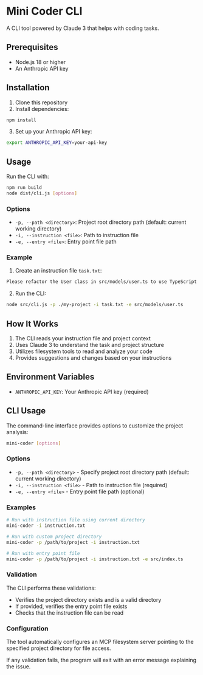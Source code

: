# Mini Coder CLI

A CLI tool powered by Claude 3 that helps with coding tasks.

## Prerequisites

- Node.js 18 or higher
- An Anthropic API key

## Installation

1. Clone this repository
2. Install dependencies:
```bash
npm install
```
3. Set up your Anthropic API key:
```bash
export ANTHROPIC_API_KEY=your-api-key
```

## Usage

Run the CLI with:

```bash
npm run build
node dist/cli.js [options]
```

### Options

- `-p, --path <directory>`: Project root directory path (default: current working directory)
- `-i, --instruction <file>`: Path to instruction file
- `-e, --entry <file>`: Entry point file path

### Example

1. Create an instruction file `task.txt`:
```txt
Please refactor the User class in src/models/user.ts to use TypeScript interfaces
```

2. Run the CLI:
```bash
node src/cli.js -p ./my-project -i task.txt -e src/models/user.ts
```

## How It Works

1. The CLI reads your instruction file and project context
2. Uses Claude 3 to understand the task and project structure
3. Utilizes filesystem tools to read and analyze your code
4. Provides suggestions and changes based on your instructions

## Environment Variables

- `ANTHROPIC_API_KEY`: Your Anthropic API key (required)

## CLI Usage

The command-line interface provides options to customize the project analysis:

```sh
mini-coder [options]
```

### Options

- `-p, --path <directory>` - Specify project root directory path (default: current working directory)
- `-i, --instruction <file>` - Path to instruction file (required)
- `-e, --entry <file>` - Entry point file path (optional)

### Examples

```sh
# Run with instruction file using current directory
mini-coder -i instruction.txt

# Run with custom project directory
mini-coder -p /path/to/project -i instruction.txt

# Run with entry point file
mini-coder -p /path/to/project -i instruction.txt -e src/index.ts
```

### Validation

The CLI performs these validations:

- Verifies the project directory exists and is a valid directory
- If provided, verifies the entry point file exists
- Checks that the instruction file can be read

### Configuration

The tool automatically configures an MCP filesystem server pointing to the specified project directory for file access.

If any validation fails, the program will exit with an error message explaining the issue.
